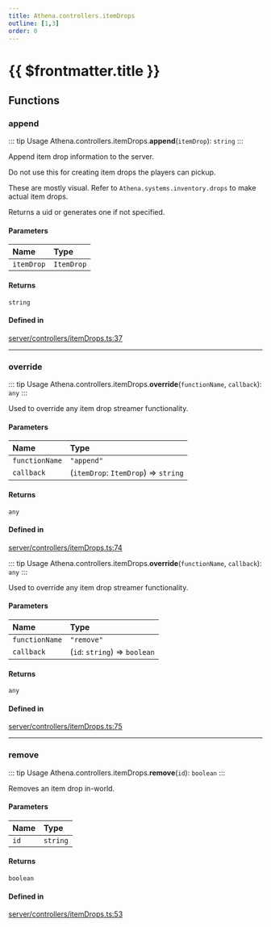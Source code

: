 ```yaml
---
title: Athena.controllers.itemDrops
outline: [1,3]
order: 0
---
```


# {{ $frontmatter.title }}


## Functions

### append

::: tip Usage
Athena.controllers.itemDrops.**append**(`itemDrop`): `string`
:::

Append item drop information to the server.

Do not use this for creating item drops the players can pickup.

These are mostly visual. Refer to `Athena.systems.inventory.drops` to make actual item drops.

Returns a uid or generates one if not specified.

#### Parameters

| Name | Type |
| :------ | :------ |
| `itemDrop` | `ItemDrop` |

#### Returns

`string`

#### Defined in

[server/controllers/itemDrops.ts:37](https://github.com/Stuyk/altv-athena/blob/97e73cc/src/core/server/controllers/itemDrops.ts#L37)

___

### override

::: tip Usage
Athena.controllers.itemDrops.**override**(`functionName`, `callback`): `any`
:::

Used to override any item drop streamer functionality.

#### Parameters

| Name | Type |
| :------ | :------ |
| `functionName` | ``"append"`` |
| `callback` | (`itemDrop`: `ItemDrop`) => `string` |

#### Returns

`any`

#### Defined in

[server/controllers/itemDrops.ts:74](https://github.com/Stuyk/altv-athena/blob/97e73cc/src/core/server/controllers/itemDrops.ts#L74)

::: tip Usage
Athena.controllers.itemDrops.**override**(`functionName`, `callback`): `any`
:::

Used to override any item drop streamer functionality.

#### Parameters

| Name | Type |
| :------ | :------ |
| `functionName` | ``"remove"`` |
| `callback` | (`id`: `string`) => `boolean` |

#### Returns

`any`

#### Defined in

[server/controllers/itemDrops.ts:75](https://github.com/Stuyk/altv-athena/blob/97e73cc/src/core/server/controllers/itemDrops.ts#L75)

___

### remove

::: tip Usage
Athena.controllers.itemDrops.**remove**(`id`): `boolean`
:::

Removes an item drop in-world.

#### Parameters

| Name | Type |
| :------ | :------ |
| `id` | `string` |

#### Returns

`boolean`

#### Defined in

[server/controllers/itemDrops.ts:53](https://github.com/Stuyk/altv-athena/blob/97e73cc/src/core/server/controllers/itemDrops.ts#L53)
